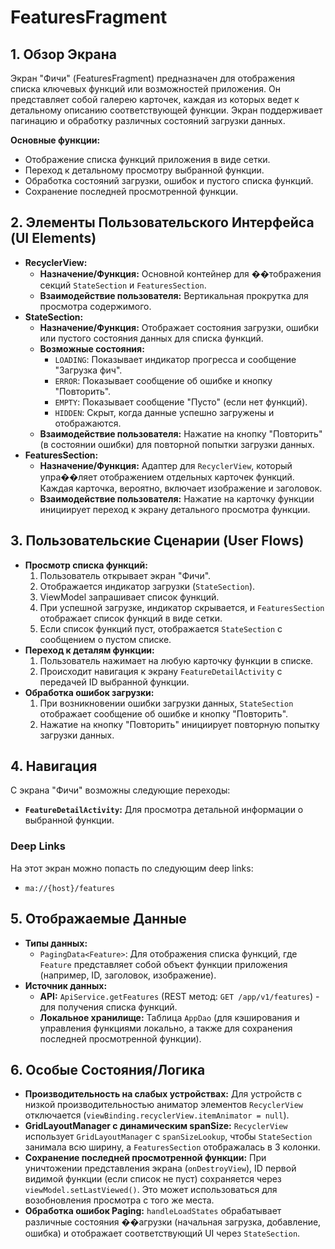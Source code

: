# FeaturesFragment

## 1. Обзор Экрана

Экран "Фичи" (FeaturesFragment) предназначен для отображения списка ключевых функций или возможностей приложения. Он представляет собой галерею карточек, каждая из которых ведет к детальному описанию соответствующей функции. Экран поддерживает пагинацию и обработку различных состояний загрузки данных.

**Основные функции:**
*   Отображение списка функций приложения в виде сетки.
*   Переход к детальному просмотру выбранной функции.
*   Обработка состояний загрузки, ошибок и пустого списка функций.
*   Сохранение последней просмотренной функции.

## 2. Элементы Пользовательского Интерфейса (UI Elements)

*   **RecyclerView:**
    *   **Назначение/Функция:** Основной контейнер для ��тображения секций `StateSection` и `FeaturesSection`.
    *   **Взаимодействие пользователя:** Вертикальная прокрутка для просмотра содержимого.
*   **StateSection:**
    *   **Назначение/Функция:** Отображает состояния загрузки, ошибки или пустого состояния данных для списка функций.
    *   **Возможные состояния:**
        *   `LOADING`: Показывает индикатор прогресса и сообщение "Загрузка фич".
        *   `ERROR`: Показывает сообщение об ошибке и кнопку "Повторить".
        *   `EMPTY`: Показывает сообщение "Пусто" (если нет функций).
        *   `HIDDEN`: Скрыт, когда данные успешно загружены и отображаются.
    *   **Взаимодействие пользователя:** Нажатие на кнопку "Повторить" (в состоянии ошибки) для повторной попытки загрузки данных.
*   **FeaturesSection:**
    *   **Назначение/Функция:** Адаптер для `RecyclerView`, который упра��ляет отображением отдельных карточек функций. Каждая карточка, вероятно, включает изображение и заголовок.
    *   **Взаимодействие пользователя:** Нажатие на карточку функции инициирует переход к экрану детального просмотра функции.

## 3. Пользовательские Сценарии (User Flows)

*   **Просмотр списка функций:**
    1.  Пользователь открывает экран "Фичи".
    2.  Отображается индикатор загрузки (`StateSection`).
    3.  ViewModel запрашивает список функций.
    4.  При успешной загрузке, индикатор скрывается, и `FeaturesSection` отображает список функций в виде сетки.
    5.  Если список функций пуст, отображается `StateSection` с сообщением о пустом списке.
*   **Переход к деталям функции:**
    1.  Пользователь нажимает на любую карточку функции в списке.
    2.  Происходит навигация к экрану `FeatureDetailActivity` с передачей ID выбранной функции.
*   **Обработка ошибок загрузки:**
    1.  При возникновении ошибки загрузки данных, `StateSection` отображает сообщение об ошибке и кнопку "Повторить".
    2.  Нажатие на кнопку "Повторить" инициирует повторную попытку загрузки данных.

## 4. Навигация

С экрана "Фичи" возможны следующие переходы:

*   **`FeatureDetailActivity`:** Для просмотра детальной информации о выбранной функции.

### Deep Links

На этот экран можно попасть по следующим deep links:

*   `ma://{host}/features`

## 5. Отображаемые Данные

*   **Типы данных:**
    *   `PagingData<Feature>`: Для отображения списка функций, где `Feature` представляет собой объект функции приложения (например, ID, заголовок, изображение).
*   **Источник данных:**
    *   **API:** `ApiService.getFeatures` (REST метод: `GET /app/v1/features`) - для получения списка функций.
    *   **Локальное хранилище:** Таблица `AppDao` (для кэширования и управления функциями локально, а также для сохранения последней просмотренной функции).

## 6. Особые Состояния/Логика

*   **Производительность на слабых устройствах:** Для устройств с низкой производительностью аниматор элементов `RecyclerView` отключается (`viewBinding.recyclerView.itemAnimator = null`).
*   **GridLayoutManager с динамическим spanSize:** `RecyclerView` использует `GridLayoutManager` с `spanSizeLookup`, чтобы `StateSection` занимала всю ширину, а `FeaturesSection` отображалась в 3 колонки.
*   **Сохранение последней просмотренной функции:** При уничтожении представления экрана (`onDestroyView`), ID первой видимой функции (если список не пуст) сохраняется через `viewModel.setLastViewed()`. Это может использоваться для возобновления просмотра с того же места.
*   **Обработка ошибок Paging:** `handleLoadStates` обрабатывает различные состояния ��агрузки (начальная загрузка, добавление, ошибка) и отображает соответствующий UI через `StateSection`.